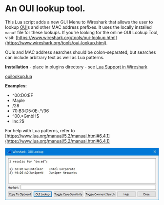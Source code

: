 # An OUI lookup tool.

This Lua script adds a new GUI Menu to Wireshark that allows the user to lookup [OUI](https://en.wikipedia.org/wiki/Organizationally_unique_identifier)s and other MAC address prefixes.  It uses the locally installed `manuf` file for these lookups.  If you're looking for the online OUI Lookup Tool, visit: [https://www.wireshark.org/tools/oui-lookup.html](https://www.wireshark.org/tools/oui-lookup.html).

OUIs and MAC address searches should be colon-separated, but searches can include arbitrary text as well as Lua patterns.

**Installation** - place in plugins directory - see [Lua Support in Wireshark](https://www.wireshark.org/docs/wsdg_html_chunked/wsluarm.html)  

[ouilookup.lua](uploads/3ce01240f9de117501fb1c4f8a4824b8/ouilookup.lua)

**Examples:**
- ^00:D0:EF
- Maple
- /28
- 70:B3:D5:0E:.*/36
- ^00.*GmbH$
- Inc.?$

For help with Lua patterns, refer to [https://www.lua.org/manual/5.2/manual.html#6.4.1](https://www.lua.org/manual/5.2/manual.html#6.4.1)

![ouilookup](uploads/573a77be178d52ea05f44828612b1a52/ouilookup.jpg)
